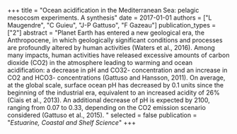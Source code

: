 +++
title = "Ocean acidification in the Mediterranean Sea: pelagic mesocosm experiments. A synthesis"
date = 2017-01-01
authors = ["L Maugendre", "C Guieu", "J-P Gattuso", "F Gazeau"]
publication_types = ["2"]
abstract = "Planet Earth has entered a new geological era, the Anthropocene, in which geologically significant conditions and processes are profoundly altered by human activities (Waters et al., 2016). Among many impacts, human activities have released excessive amounts of carbon dioxide (CO2) in the atmosphere leading to warming and ocean acidification: a decrease in pH and CO32- concentration and an increase in CO2 and HCO3- concentrations (Gattuso and Hansson, 2011). On average, at the global scale, surface ocean pH has decreased by 0.1 units since the beginning of the industrial era, equivalent to an increased acidity of 26% (Ciais et al., 2013). An additional decrease of pH is expected by 2100, ranging from 0.07 to 0.33, depending on the CO2 emission scenario considered (Gattuso et al., 2015). "
selected = false
publication = "*Estuarine, Coastal and Shelf Science*"
+++


